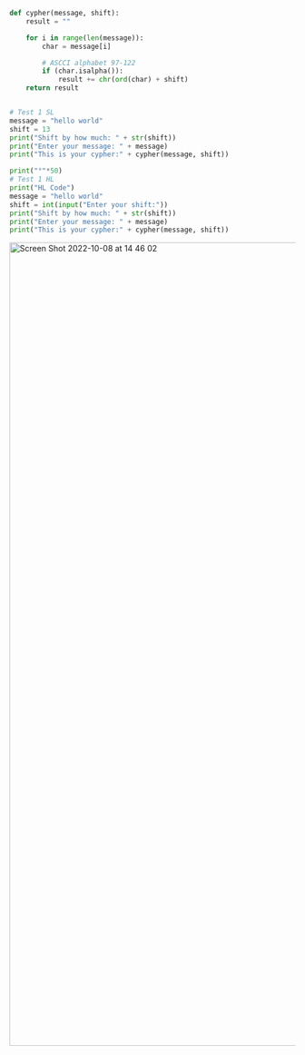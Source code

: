 ```.py
def cypher(message, shift):
	result = ""

	for i in range(len(message)):
		char = message[i]

		# ASCCI alphabet 97-122
		if (char.isalpha()):
			result += chr(ord(char) + shift)
	return result


# Test 1 SL
message = "hello world"
shift = 13
print("Shift by how much: " + str(shift))
print("Enter your message: " + message)
print("This is your cypher:" + cypher(message, shift))

print("°"*50)
# Test 1 HL
print("HL Code")
message = "hello world"
shift = int(input("Enter your shift:"))
print("Shift by how much: " + str(shift))
print("Enter your message: " + message)
print("This is your cypher:" + cypher(message, shift))
```

<img width="1416" alt="Screen Shot 2022-10-08 at 14 46 02" src="https://user-images.githubusercontent.com/111941990/194691207-74bb362c-5f1c-4312-b073-21da40cfd6e6.png">
